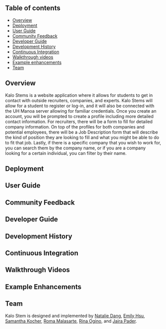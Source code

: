 ## Table of contents

* [Overview](#overview)
* [Deployment](#deployment)
* [User Guide](#user-guide)
* [Community Feedback](#community-feedback)
* [Developer Guide](#developer-guide)
* [Development History](#development-history)
* [Continuous Integration](#continuous-integration)
* [Walkthrough videos](#walkthrough-videos)
* [Example enhancements](#example-enhancements)
* [Team](#team)

## Overview

Kalo Stems is a website application where it allows for students to get in contact with outside recruiters, companies, and experts. Kalo Stems will allow for a student to register or log-in, and it will also be connected with the UH Manoa server allowing for familiar credentials. Once you create an account, you will be prompted to create a profile including more detailed contact information. For recruiters, there will be a form to fill for detailed company information. On top of the profiles for both companies and potential employees, there will be a Job Description form that will describe the kind of position they are looking to fill and what you might be able to do to fit that job. Lastly, if there is a specific company that you wish to work for, you can search them by the company name, or if you are a company looking for a certain individual, you can filter by their name.

## Deployment

## User Guide

## Community Feedback

## Developer Guide

## Development History

## Continuous Integration

## Walkthrough Videos

## Example Enhancements

## Team

Kalo Stem is designed and implemented by [Natalie Dang](https://ndang562.github.io/), [Emily Hsu](https://ehsugit.github.io/), [Samantha Kocher](https://samanthakocher.github.io/), [Roma Malasarte](https://romamalasarte.github.io/), [Rina Ogino](https://rinaogino.github.io/), and [Jaira Pader](https://jairabp.github.io/).
